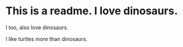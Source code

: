 # This is a readme. I love dinosaurs. 

I too, also love dinosaurs.

I like turtles more than dinosaurs.
